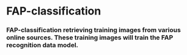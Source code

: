 # FAP-classification
### FAP-classification retrieving training images from various online sources. These training images will train the FAP recognition data model.
